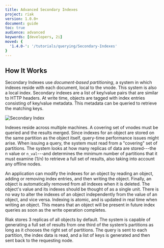 ```yaml
---
title: Advanced Secondary Indexes
project: riak
version: 1.0.0+
document: guide
toc: true
audience: advanced
keywords: [developers, 2i]
moved: {
  '1.4.0-': '/tutorials/querying/Secondary-Indexes'
}
---
```


## How It Works

Secondary Indexes use *document-based partitioning*, a system in which indexes reside with each document, local to the vnode. This system is also a local index. Secondary indexes are a list of key/value pairs that are similar to HTTP headers. At write time, objects are tagged with index entries consisting of key/value metadata. This metadata can be queried to retrieve the matching keys.

![Secondary Index](/images/Secondary-index-example.png)

Indexes reside across multiple machines. A covering set of vnodes must be queried and the results merged. Since indexes for an object are stored on the same partition as the object itself, query-time performance issues might arise. When issuing a query, the system must read from a "covering" set of partitions. The system looks at how many replicas of data are stored---the n value or `n_val`---and determines the minimum number of partitions that it must examine (1/n) to retrieve a full set of results, also taking into account any offline nodes.

An application can modify the indexes for an object by reading an object, adding or removing index entries, and then writing the object. Finally, an object is automatically removed from all indexes when it is deleted. The object's value and its indexes should be thought of as a single unit. There is no way to alter the indexes of an object independently from the value of an object, and vice versa. Indexing is atomic, and is updated in real time when writing an object. This means that an object will be present in future index queries as soon as the write operation completes.

Riak stores 3 replicas of all objects by default. The system is capable of generating a full set of results from one third of the system’s partitions as long as it chooses the right set of partitions. The query is sent to each partition, the index data is read, and a list of keys is generated and then sent back to the requesting node.
